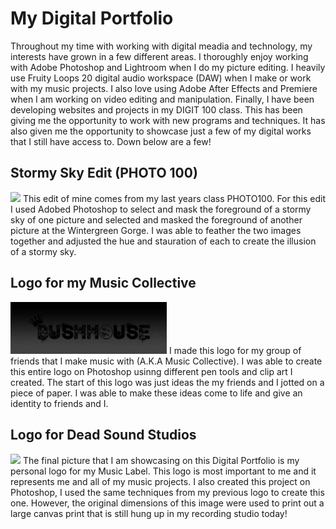 # My Digital Portfolio

Throughout my time with working with digital meadia and technology, my interests have grown in a few different areas. I thoroughly enjoy working with Adobe Photoshop and Lightroom when I do my picture editing. I heavily use Fruity Loops 20 digital audio workspace (DAW) when I make or work with my music projects. I also love using Adobe After Effects and Premiere when I am working on video editing and manipulation. Finally, I have been developing websites and projects in my DIGIT 100 class. This has been giving me the opportunity to work with new programs and techniques. It has also given me the opportunity to showcase just a few of my digital works that I still have access to. Down below are a few! 

## Stormy Sky Edit (PHOTO 100)
<img src="images/StormySkycopy.png" width="250"/>
This edit of mine comes from my last years class PHOTO100. For this edit I used Adobed Photoshop to select and mask the foreground of a stormy sky of one picture and selected and masked the foreground of another picture at the Wintergreen Gorge. I was able to feather the two images together and adjusted the hue and stauration of each to create the illusion of a stormy sky.

## Logo for my Music Collective
<img src="images/SCRAP2copy.jpg" width="250"/>
I made this logo for my group of friends that I make music with (A.K.A Music Collective). I was able to create this entire logo on Photoshop usinng different pen tools and clip art I created. The start of this logo was just ideas the my friends and I jotted on a piece of paper. I was able to make these ideas come to life and give an identity to friends and I.

## Logo for Dead Sound Studios
<img src="images/LOGOFORSTUDIOcopy.jpg" width="250"/>
The final picture that I am showcasing on this Digital Portfolio is my personal logo for my Music Label. This logo is most important to me and it represents me and all of my music projects. I also created this project on Photoshop, I used the same techniques from my previous logo to create this one. However, the original dimensions of this image were used to print out a large canvas print that is still hung up in my recording studio today!
